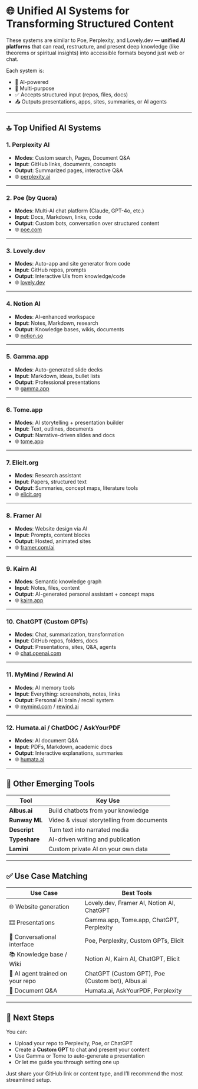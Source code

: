 # 🌐 Unified AI Systems for Transforming Structured Content

These systems are similar to Poe, Perplexity, and Lovely.dev — **unified AI platforms** that can read, restructure, and present deep knowledge (like theorems or spiritual insights) into accessible formats beyond just web or chat.

Each system is:
- 🧠 AI-powered
- 🎯 Multi-purpose
- ✅ Accepts structured input (repos, files, docs)
- 📤 Outputs presentations, apps, sites, summaries, or AI agents

---

## 🔝 Top Unified AI Systems

### 1. **Perplexity AI**
- **Modes**: Custom search, Pages, Document Q&A
- **Input**: GitHub links, documents, concepts
- **Output**: Summarized pages, interactive Q&A
- 🌐 [perplexity.ai](https://www.perplexity.ai)

---

### 2. **Poe (by Quora)**
- **Modes**: Multi-AI chat platform (Claude, GPT-4o, etc.)
- **Input**: Docs, Markdown, links, code
- **Output**: Custom bots, conversation over structured content
- 🌐 [poe.com](https://www.poe.com)

---

### 3. **Lovely.dev**
- **Modes**: Auto-app and site generator from code
- **Input**: GitHub repos, prompts
- **Output**: Interactive UIs from knowledge/code
- 🌐 [lovely.dev](https://www.lovely.dev)

---

### 4. **Notion AI**
- **Modes**: AI-enhanced workspace
- **Input**: Notes, Markdown, research
- **Output**: Knowledge bases, wikis, documents
- 🌐 [notion.so](https://www.notion.so)

---

### 5. **Gamma.app**
- **Modes**: Auto-generated slide decks
- **Input**: Markdown, ideas, bullet lists
- **Output**: Professional presentations
- 🌐 [gamma.app](https://www.gamma.app)

---

### 6. **Tome.app**
- **Modes**: AI storytelling + presentation builder
- **Input**: Text, outlines, documents
- **Output**: Narrative-driven slides and docs
- 🌐 [tome.app](https://tome.app)

---

### 7. **Elicit.org**
- **Modes**: Research assistant
- **Input**: Papers, structured text
- **Output**: Summaries, concept maps, literature tools
- 🌐 [elicit.org](https://www.elicit.org)

---

### 8. **Framer AI**
- **Modes**: Website design via AI
- **Input**: Prompts, content blocks
- **Output**: Hosted, animated sites
- 🌐 [framer.com/ai](https://www.framer.com/ai/)

---

### 9. **Kairn AI**
- **Modes**: Semantic knowledge graph
- **Input**: Notes, files, content
- **Output**: AI-generated personal assistant + concept maps
- 🌐 [kairn.app](https://www.kairn.app)

---

### 10. **ChatGPT (Custom GPTs)**
- **Modes**: Chat, summarization, transformation
- **Input**: GitHub repos, folders, docs
- **Output**: Presentations, sites, Q&A, agents
- 🌐 [chat.openai.com](https://chat.openai.com)

---

### 11. **MyMind / Rewind AI**
- **Modes**: AI memory tools
- **Input**: Everything: screenshots, notes, links
- **Output**: Personal AI brain / recall system
- 🌐 [mymind.com](https://mymind.com) / [rewind.ai](https://rewind.ai)

---

### 12. **Humata.ai / ChatDOC / AskYourPDF**
- **Modes**: AI document Q&A
- **Input**: PDFs, Markdown, academic docs
- **Output**: Interactive explanations, summaries
- 🌐 [humata.ai](https://www.humata.ai)

---

## 🧩 Other Emerging Tools

| Tool           | Key Use                                     |
|----------------|----------------------------------------------|
| **Albus.ai**   | Build chatbots from your knowledge           |
| **Runway ML**  | Video & visual storytelling from documents   |
| **Descript**   | Turn text into narrated media                |
| **Typeshare**  | AI-driven writing and publication            |
| **Lamini**     | Custom private AI on your own data           |

---

## ✅ Use Case Matching

| Use Case                          | Best Tools                                                  |
|----------------------------------|--------------------------------------------------------------|
| 🌐 Website generation             | Lovely.dev, Framer AI, Notion AI, ChatGPT                   |
| 🎞️ Presentations                  | Gamma.app, Tome.app, ChatGPT, Perplexity                    |
| 🧠 Conversational interface       | Poe, Perplexity, Custom GPTs, Elicit                        |
| 📚 Knowledge base / Wiki          | Notion AI, Kairn AI, ChatGPT, Elicit                        |
| 🤖 AI agent trained on your repo | ChatGPT (Custom GPT), Poe (Custom bot), Albus.ai            |
| 📄 Document Q&A                   | Humata.ai, AskYourPDF, Perplexity                           |

---

## 🚀 Next Steps

You can:
- Upload your repo to Perplexity, Poe, or ChatGPT
- Create a **Custom GPT** to chat and present your content
- Use Gamma or Tome to auto-generate a presentation
- Or let me guide you through setting one up

Just share your GitHub link or content type, and I’ll recommend the most streamlined setup.
